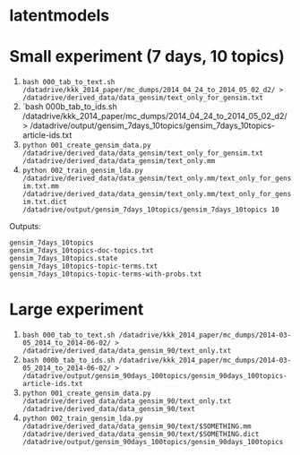 latentmodels
============

# Small experiment (7 days, 10 topics)

1.  `bash 000_tab_to_text.sh /datadrive/kkk_2014_paper/mc_dumps/2014_04_24_to_2014_05_02_d2/ > /datadrive/derived_data/data_gensim/text_only_for_gensim.txt`
1.  `bash 000b_tab_to_ids.sh /datadrive/kkk_2014_paper/mc_dumps/2014_04_24_to_2014_05_02_d2/ > /datadrive/output/gensim_7days_10topics/gensim_7days_10topics-article-ids.txt
3. `python 001_create_gensim_data.py /datadrive/derived_data/data_gensim/text_only_for_gensim.txt /datadrive/derived_data/data_gensim/text_only.mm`
4. `python 002_train_gensim_lda.py /datadrive/derived_data/data_gensim/text_only.mm/text_only_for_gensim.txt.mm /datadrive/derived_data/data_gensim/text_only.mm/text_only_for_gensim.txt.dict /datadrive/output/gensim_7days_10topics/gensim_7days_10topics 10`

Outputs:

`gensim_7days_10topics`  
`gensim_7days_10topics-doc-topics.txt`  
`gensim_7days_10topics.state`  
`gensim_7days_10topics-topic-terms.txt`  
`gensim_7days_10topics-topic-terms-with-probs.txt`


# Large experiment

1. `bash 000_tab_to_text.sh /datadrive/kkk_2014_paper/mc_dumps/2014-03-05_2014_to_2014-06-02/ > /datadrive/derived_data/data_gensim_90/text_only.txt`
2. `bash 000b_tab_to_ids.sh /datadrive/kkk_2014_paper/mc_dumps/2014-03-05_2014_to_2014-06-02/ > /datadrive/output/gensim_90days_100topics/gensim_90days_100topics-article-ids.txt`
3. `python 001_create_gensim_data.py /datadrive/derived_data/data_gensim_90/text_only.txt /datadrive/derived_data/data_gensim_90/text`
4. `python 002_train_gensim_lda.py /datadrive/derived_data/data_gensim_90/text/$SOMETHING.mm /datadrive/derived_data/data_gensim_90/text/$SOMETHING.dict /datadrive/output/gensim_90days_100topics/gensim_90days_100topics`